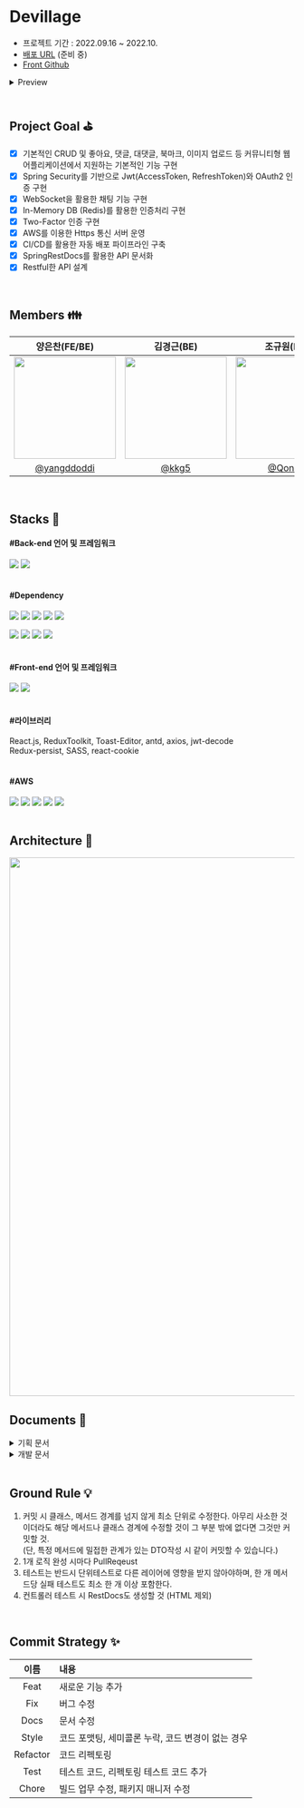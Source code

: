 # Devillage
- 프로젝트 기간 : 2022.09.16 ~ 2022.10.
- [배포 URL](https://dev-illage.com/) (준비 중)
- [Front Github](https://github.com/yangddoddi/devillage-front)
<details>
    <summary>Preview</summary>

![image](https://user-images.githubusercontent.com/97802103/197799722-9081c549-79ac-478f-8e01-b6bb9adcbad7.png)
![image](https://user-images.githubusercontent.com/97802103/197799863-d5ebbf41-0433-4528-87b3-93138ea9b239.png)
![image](https://user-images.githubusercontent.com/97802103/197799947-dffc0ee3-397d-41a5-b278-c4295c5e1484.png)
![image](https://user-images.githubusercontent.com/97802103/197800086-c02b68ec-f29b-42e0-87ba-8511884ed869.png)
![image](https://user-images.githubusercontent.com/97802103/197800864-38a3a794-951c-4048-87f5-7e88f41b1a52.png)



</details>
<br>

## Project Goal :golf:

- [x] 기본적인 CRUD 및 좋아요, 댓글, 대댓글, 북마크, 이미지 업로드 등 커뮤니티형 웹 어플리케이션에서 지원하는 기본적인 기능 구현
- [x] Spring Security를 기반으로 Jwt(AccessToken, RefreshToken)와 OAuth2 인증 구현
- [x] WebSocket을 활용한 채팅 기능 구현
- [x] In-Memory DB (Redis)를 활용한 인증처리 구현
- [x] Two-Factor 인증 구현
- [x] AWS를 이용한 Https 통신 서버 운영
- [x] CI/CD를 활용한 자동 배포 파이프라인 구축
- [x] SpringRestDocs를 활용한 API 문서화
- [x] Restful한 API 설계
<br>

## Members :family:

|양은찬(FE/BE)|김경근(BE)|조규원(BE)|강지원(BE)|
|:--:|:--:|:--:|:--:|
|<img src="https://avatars.githubusercontent.com/u/97802103?v=4" width="180px">|<img src="https://avatars.githubusercontent.com/u/97646802?v=4" width="180px">|<img src="https://avatars.githubusercontent.com/u/54241806?v=4" width="180px">|<img src="https://user-images.githubusercontent.com/102658715/196131971-c2e4bd73-0865-4960-9b1a-3da4fcdb7183.PNG" width="180px">|
|[@yangddoddi](https://github.com/yangddoddi)|[@kkg5](https://github.com/kkg5)|[@Qone2](https://github.com/Qone2)|[@gangdodan](https://github.com/gangdodan)|


                                                                                                                                         
<br>

## Stacks :wrench:

#### #Back-end 언어 및 프레임워크

<img src="https://img.shields.io/badge/JAVA-007396?style=for-the-badge&logo=java&logoColor=white"> <img src="https://img.shields.io/badge/SpringBoot-6DB33F?style=for-the-badge&logo=SpringBoot&logoColor=white">
<br>
<br>

#### #Dependency

<img src="https://img.shields.io/badge/SpringDataJPA-007396?style=for-the-badge&logo=SpringDataJPA&logoColor=white"> <img src="https://img.shields.io/badge/redis-DC382D?style=for-the-badge&logo=redis&logoColor=white"> <img src="https://img.shields.io/badge/Oauth2-DC382D?style=for-the-badge&logo=Oauth2&logoColor=white"> <img src="https://img.shields.io/badge/SpringValidation-6DB33F?style=for-the-badge&logo=SpringValidation&logoColor=white"> <img src="https://img.shields.io/badge/springSecurity-6DB33F?style=for-the-badge&logo=springSecurity&logoColor=white">

<img src="https://img.shields.io/badge/MySQL-4479A1?style=for-the-badge&logo=MySQL&logoColor=white"> <img src="https://img.shields.io/badge/QueryDSL-4479A1?style=for-the-badge&logo=QueryDSL&logoColor=white"> <img src="https://img.shields.io/badge/LOMBOK-4479A1?style=for-the-badge&logo=LOMBOK&logoColor=white"> <img src="https://img.shields.io/badge/SpringRestDocs-4479A1?style=for-the-badge&logo=SpringRestDocs&logoColor=white">
<br>
<br>


#### #Front-end 언어 및 프레임워크

<img src="https://img.shields.io/badge/Javascript-F7DF1E?style=for-the-badge&logo=Javascript&logoColor=white"> <img src="https://img.shields.io/badge/React-61DAFB?style=for-the-badge&logo=React&logoColor=white">
<br>
<br>

#### #라이브러리

React.js, ReduxToolkit, Toast-Editor, antd, axios, jwt-decode <br />
Redux-persist, SASS, react-cookie
<br>
<br>

#### #AWS

<img src="https://img.shields.io/badge/Amazon EC2-FF9900?style=for-the-badge&logo=Amazon EC2&logoColor=white"> <img src="https://img.shields.io/badge/Amazon S3-569A31?style=for-the-badge&logo=Amazon S3&logoColor=white"> <img src="https://img.shields.io/badge/Javascript-F7DF1E?style=for-the-badge&logo=Javascript&logoColor=white"> <img src="https://img.shields.io/badge/ELB-F7DF1E?style=for-the-badge&logo=ELB&logoColor=white">
<img src="https://img.shields.io/badge/ElasticCache-F7DF1E?style=for-the-badge&logo=ElasticCache&logoColor=white">
<br>
<br>

## Architecture :triangular_ruler:
<img src="https://user-images.githubusercontent.com/102658715/196734704-56d1c616-7546-441c-b73f-d61b4405ef8d.png" width="950">

<br>

## Documents :file_folder:

<details>
    <summary>기획 문서</summary>

- [요건 정의](https://ilyadelavie.notion.site/320d8097e3e943eea675e560bb2b0d1f)
- [정책서](https://ilyadelavie.notion.site/edc37f90d8104e45a7c297f630afd1a1)
- [Flow chart](https://ilyadelavie.notion.site/Flow-Chart-51b10f6d002349ba9296890e0071a333)
- [시나리오 정의서](https://ilyadelavie.notion.site/9f97ae4679f44d37bf517ee9151ed5b8)

</details>

<details>
    <summary>개발 문서</summary>

- [API](https://ilyadelavie.notion.site/d77663d629b9456487067a73397ec29f?v=a12dc9c5377a4e5f972d9eb2a47b20e9)
- [ERD](https://www.erdcloud.com/d/Ny3Nm3SXFKjY3KWSh)
- [Sequence Diagram](https://ilyadelavie.notion.site/Flow-Chart-51b10f6d002349ba9296890e0071a333)
- [클라이언트 통신](https://ilyadelavie.notion.site/3b79acf1bce94b2289d52f30016b377b)

</details>
<br>

## Ground Rule :bulb:
1. 커밋 시 클래스, 메서드 경계를 넘지 않게 최소 단위로 수정한다.
아무리 사소한 것이더라도 해당 메서드나 클래스 경계에 수정할 것이 그 부분 밖에 없다면 그것만 커밋할 것.  
(단, 특정 메서드에 밀접한 관계가 있는 DTO작성 시 같이 커밋할 수 있습니다.)
2. 1개 로직 완성 시마다 PullReqeust
3. 테스트는 반드시 단위테스트로 다른 레이어에 영향을 받지 않아야하며, 한 개 메서드당 실패 테스트도 최소 한 개 이상 포함한다.
4. 컨트롤러 테스트 시 RestDocs도 생성할 것 (HTML 제외)
<br>

## Commit Strategy :sparkles:
|이름|내용|
|:--:|:--|
|Feat|새로운 기능 추가|
|Fix|버그 수정|
|Docs|문서 수정|
|Style|코드 포맷팅, 세미콜론 누락, 코드 변경이 없는 경우|
|Refactor|코드 리펙토링|
|Test|테스트 코드, 리펙토링 테스트 코드 추가|
|Chore|빌드 업무 수정, 패키지 매니저 수정|


